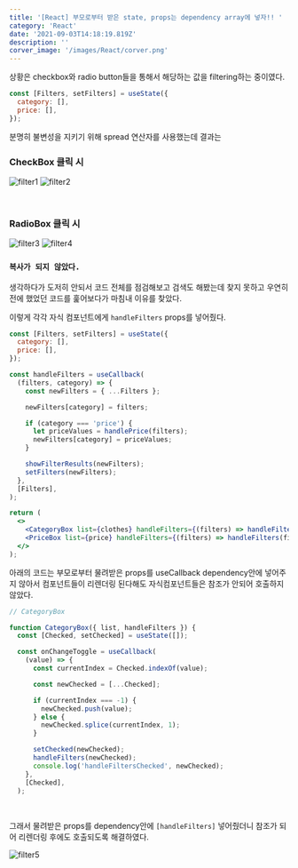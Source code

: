 ```yaml
---
title: '[React] 부모로부터 받은 state, props는 dependency array에 넣자!! '
category: 'React'
date: '2021-09-03T14:18:19.819Z'
description: ''
corver_image: '/images/React/corver.png'
---
```


상황은 checkbox와 radio button들을 통해서 해당하는 값을 filtering하는 중이였다.

```jsx
const [Filters, setFilters] = useState({
  category: [],
  price: [],
});
```

분명히 불변성을 지키기 위해 spread 연산자를 사용했는데 결과는

### CheckBox 클릭 시

![filter1](/images/React/filter1.png)
![filter2](/images/React/filter2.png)

<br />

### RadioBox 클릭 시

![filter3](/images/React/filter3.png)
![filter4](/images/React/filter4.png)

### `복사가 되지 않았다.`

생각하다가 도저히 안되서 코드 전체를 점검해보고 검색도 해봤는데 찾지 못하고 우연히 전에 했었던 코드를 훑어보다가 마침내 이유를 찾았다.

이렇게 각각 자식 컴포넌트에게 `handleFilters` props를 넣어줬다.

```jsx
const [Filters, setFilters] = useState({
  category: [],
  price: [],
});

const handleFilters = useCallback(
  (filters, category) => {
    const newFilters = { ...Filters };

    newFilters[category] = filters;

    if (category === 'price') {
      let priceValues = handlePrice(filters);
      newFilters[category] = priceValues;
    }

    showFilterResults(newFilters);
    setFilters(newFilters);
  },
  [Filters],
);

return (
  <>
    <CategoryBox list={clothes} handleFilters={(filters) => handleFilters(filters, 'category')} />
    <PriceBox list={price} handleFilters={(filters) => handleFilters(filters, 'price')} />
  </>
);
```

아래의 코드는 부모로부터 물려받은 props를 useCallback dependency안에 넣어주지 않아서 컴포넌트들이 리렌더링 된다해도 자식컴포넌트들은 참조가 안되어 호출하지 않았다.

```jsx
// CategoryBox

function CategoryBox({ list, handleFilters }) {
  const [Checked, setChecked] = useState([]);

  const onChangeToggle = useCallback(
    (value) => {
      const currentIndex = Checked.indexOf(value);

      const newChecked = [...Checked];

      if (currentIndex === -1) {
        newChecked.push(value);
      } else {
        newChecked.splice(currentIndex, 1);
      }

      setChecked(newChecked);
      handleFilters(newChecked);
      console.log('handleFiltersChecked', newChecked);
    },
    [Checked],
  );
```

<br />

그래서 물려받은 props를 dependency안에 `[handleFilters]` 넣어줬더니 참조가 되어 리렌더링 후에도 호출되도록 해결하였다.

![filter5](/images/React/filter5.png)
